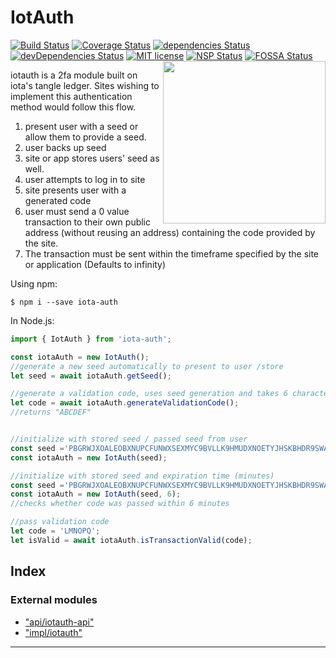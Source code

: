 



# IotAuth
[![Build Status](https://travis-ci.org/thedewpoint/iotauth.svg?branch=master)](https://travis-ci.org/thedewpoint/iotauth.svg?branch=master)
[![Coverage Status](https://coveralls.io/repos/github/thedewpoint/iotauth/badge.svg?branch=master)](https://coveralls.io/github/thedewpoint/iotauth?branch=master)
[![dependencies Status](https://david-dm.org/thedewpoint/iotauth/status.svg)](https://david-dm.org/thedewpoint/iotauth)  [![devDependencies Status](https://david-dm.org/thedewpoint/iotauth/dev-status.svg)](https://david-dm.org/thedewpoint/iotauth?type=dev) 
[![MIT license](http://img.shields.io/badge/license-MIT-brightgreen.svg)](http://opensource.org/licenses/MIT)
[![NSP Status](https://nodesecurity.io/orgs/iotauth/projects/22c41dd7-6337-444e-bbbd-e9bb83b6d185/badge)](https://nodesecurity.io/orgs/iotauth/projects/22c41dd7-6337-444e-bbbd-e9bb83b6d185)
[![FOSSA Status](https://app.fossa.io/api/projects/git%2Bgithub.com%2Fthedewpoint%2Fiotauth.svg?type=shield)](https://app.fossa.io/projects/git%2Bgithub.com%2Fthedewpoint%2Fiotauth?ref=badge_shield)
<img align="right" height="260" src="https://raw.githubusercontent.com/thedewpoint/iotauth/master/iotauth.png">

iotauth is a 2fa module built on iota's tangle ledger. Sites wishing to implement this authentication method would follow this flow.
1. present user with a seed or allow them to provide a seed.
2. user backs up seed
3. site or app stores users' seed as well.
4. user attempts to log in to site
5. site presents user with a generated code
6. user must send a 0 value transaction to their own public address (without reusing an address) containing the code provided by the site.
7. The transaction must be sent within the timeframe specified by the site or application (Defaults to infinity)


Using npm:
```shell
$ npm i --save iota-auth
```

In Node.js:
```js
import { IotAuth } from 'iota-auth';

const iotaAuth = new IotAuth();
//generate a new seed automatically to present to user /store
let seed = await iotaAuth.getSeed();

//generate a validation code, uses seed generation and takes 6 characters from that. You can also generate your own //validation code, this method is optional to use. All that matters is that you pass in the code you gave the user during //the validation phase
let code = await iotaAuth.generateValidationCode();
//returns "ABCDEF"


//initialize with stored seed / passed seed from user
const seed ='PBGRWJXOALEOBXNUPCFUNWXSEXMYC9BVLLK9HMUDXNOETYJHSKBHDR9SWAWJIKVPFSBWNCNSQQJUFUPJM';
const iotaAuth = new IotAuth(seed);

//initialize with stored seed and expiration time (minutes)
const seed ='PBGRWJXOALEOBXNUPCFUNWXSEXMYC9BVLLK9HMUDXNOETYJHSKBHDR9SWAWJIKVPFSBWNCNSQQJUFUPJM';
const iotaAuth = new IotAuth(seed, 6);
//checks whether code was passed within 6 minutes

//pass validation code
let code = 'LMNOPQ';
let isValid = await iotaAuth.isTransactionValid(code);


```
## Index

### External modules

* ["api/iotauth-api"](modules/_api_iotauth_api_.md)
* ["impl/iotauth"](modules/_impl_iotauth_.md)



---
